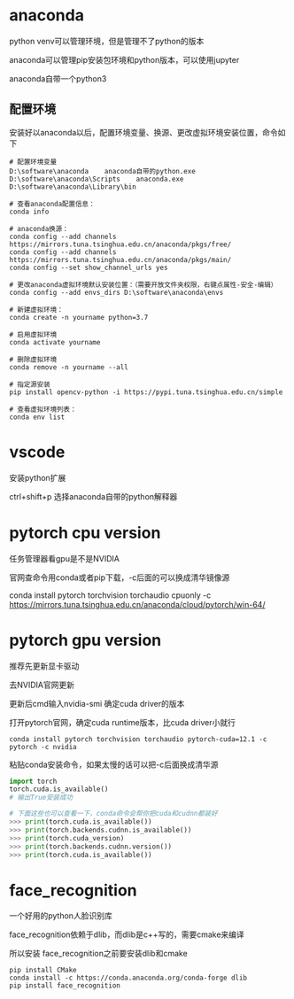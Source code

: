 # anaconda

python venv可以管理环境，但是管理不了python的版本

anaconda可以管理pip安装包环境和python版本，可以使用jupyter

anaconda自带一个python3

## 配置环境

安装好以anaconda以后，配置环境变量、换源、更改虚拟环境安装位置，命令如下

```shell
# 配置环境变量
D:\software\anaconda	anaconda自带的python.exe
D:\software\anaconda\Scripts 	anaconda.exe
D:\software\anaconda\Library\bin

# 查看anaconda配置信息：
conda info

# anaconda换源：
conda config --add channels https://mirrors.tuna.tsinghua.edu.cn/anaconda/pkgs/free/
conda config --add channels https://mirrors.tuna.tsinghua.edu.cn/anaconda/pkgs/main/
conda config --set show_channel_urls yes

# 更改anaconda虚拟环境默认安装位置：（需要开放文件夹权限，右键点属性-安全-编辑）
conda config --add envs_dirs D:\software\anaconda\envs

# 新建虚拟环境：
conda create -n yourname python=3.7

# 启用虚拟环境
conda activate yourname

# 删除虚拟环境
conda remove -n yourname --all

# 指定源安装
pip install opencv-python -i https://pypi.tuna.tsinghua.edu.cn/simple

# 查看虚拟环境列表：
conda env list
```

# vscode

安装python扩展

ctrl+shift+p	选择anaconda自带的python解释器



# pytorch cpu version

任务管理器看gpu是不是NVIDIA

官网查命令用conda或者pip下载，-c后面的可以换成清华镜像源

conda install pytorch torchvision torchaudio cpuonly -c https://mirrors.tuna.tsinghua.edu.cn/anaconda/cloud/pytorch/win-64/



# pytorch gpu version

推荐先更新显卡驱动

去NVIDIA官网更新

更新后cmd输入nvidia-smi 确定cuda driver的版本

打开pytorch官网，确定cuda runtime版本，比cuda driver小就行

```shell
conda install pytorch torchvision torchaudio pytorch-cuda=12.1 -c pytorch -c nvidia
```

粘贴conda安装命令，如果太慢的话可以把-c后面换成清华源

```python
import torch 
torch.cuda.is_available()
# 输出True安装成功

# 下面这些也可以查看一下，conda命令会帮你把cuda和cudnn都装好
>>> print(torch.cuda.is_available())
>>> print(torch.backends.cudnn.is_available())
>>> print(torch.cuda_version)
>>> print(torch.backends.cudnn.version())
>>> print(torch.cuda.is_available())
```

#  face_recognition

一个好用的python人脸识别库

 face_recognition依赖于dlib，而dlib是c++写的，需要cmake来编译

所以安装 face_recognition之前要安装dlib和cmake

```shell
pip install CMake
conda install -c https://conda.anaconda.org/conda-forge dlib
pip install face_recognition
```

